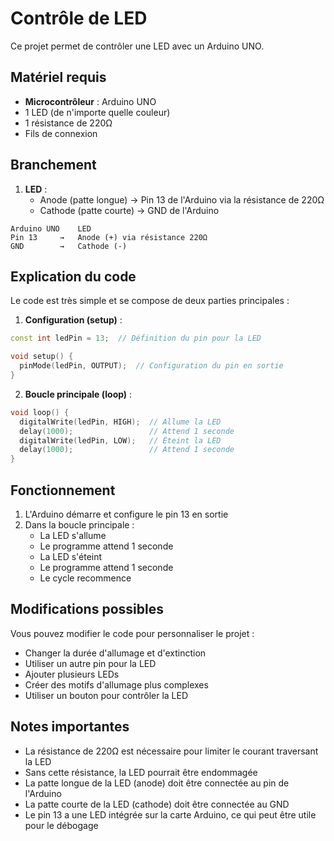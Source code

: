# Contrôle de LED

Ce projet permet de contrôler une LED avec un Arduino UNO.

## Matériel requis

- **Microcontrôleur** : Arduino UNO
- 1 LED (de n'importe quelle couleur)
- 1 résistance de 220Ω
- Fils de connexion

## Branchement

1. **LED** :
   - Anode (patte longue) → Pin 13 de l'Arduino via la résistance de 220Ω
   - Cathode (patte courte) → GND de l'Arduino

```
Arduino UNO    LED
Pin 13     →   Anode (+) via résistance 220Ω
GND        →   Cathode (-)
```

## Explication du code

Le code est très simple et se compose de deux parties principales :

1. **Configuration (setup)** :
```cpp
const int ledPin = 13;  // Définition du pin pour la LED

void setup() {
  pinMode(ledPin, OUTPUT);  // Configuration du pin en sortie
}
```

2. **Boucle principale (loop)** :
```cpp
void loop() {
  digitalWrite(ledPin, HIGH);  // Allume la LED
  delay(1000);                 // Attend 1 seconde
  digitalWrite(ledPin, LOW);   // Éteint la LED
  delay(1000);                 // Attend 1 seconde
}
```

## Fonctionnement

1. L'Arduino démarre et configure le pin 13 en sortie
2. Dans la boucle principale :
   - La LED s'allume
   - Le programme attend 1 seconde
   - La LED s'éteint
   - Le programme attend 1 seconde
   - Le cycle recommence

## Modifications possibles

Vous pouvez modifier le code pour personnaliser le projet :

- Changer la durée d'allumage et d'extinction
- Utiliser un autre pin pour la LED
- Ajouter plusieurs LEDs
- Créer des motifs d'allumage plus complexes
- Utiliser un bouton pour contrôler la LED

## Notes importantes

- La résistance de 220Ω est nécessaire pour limiter le courant traversant la LED
- Sans cette résistance, la LED pourrait être endommagée
- La patte longue de la LED (anode) doit être connectée au pin de l'Arduino
- La patte courte de la LED (cathode) doit être connectée au GND
- Le pin 13 a une LED intégrée sur la carte Arduino, ce qui peut être utile pour le débogage 